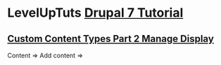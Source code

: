 # LevelUpTuts [Drupal 7 Tutorial]()
## [Custom Content Types Part 2 Manage Display]()
Content => Add content =>
